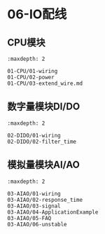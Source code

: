 # 06-IO配线

## CPU模块

```{toctree}
:maxdepth: 2

01-CPU/01-wiring
01-CPU/02-power
01-CPU/03-extend_wire.md

```


## 数字量模块DI/DO

```{toctree}
:maxdepth: 2

02-DIDO/01-wiring
02-DIDO/02-filter_time

```

## 模拟量模块AI/AO

```{toctree}
:maxdepth: 2

03-AIAO/01-wiring
03-AIAO/02-response_time
03-AIAO/03-signal
03-AIAO/04-ApplicationExample
03-AIAO/05-FAQ
03-AIAO/06-unstable

```